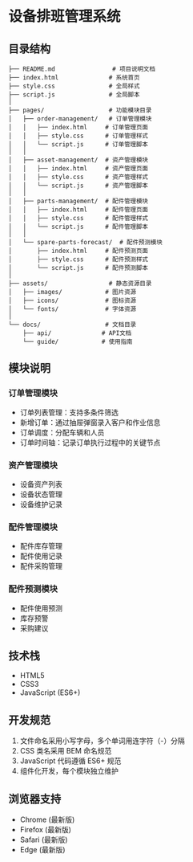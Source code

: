 # 设备排班管理系统

## 目录结构

```
├── README.md                # 项目说明文档
├── index.html              # 系统首页
├── style.css               # 全局样式
├── script.js               # 全局脚本
│
├── pages/                  # 功能模块目录
│   ├── order-management/   # 订单管理模块
│   │   ├── index.html     # 订单管理页面
│   │   ├── style.css      # 订单管理样式
│   │   └── script.js      # 订单管理脚本
│   │
│   ├── asset-management/  # 资产管理模块
│   │   ├── index.html     # 资产管理页面
│   │   ├── style.css      # 资产管理样式
│   │   └── script.js      # 资产管理脚本
│   │
│   ├── parts-management/  # 配件管理模块
│   │   ├── index.html     # 配件管理页面
│   │   ├── style.css      # 配件管理样式
│   │   └── script.js      # 配件管理脚本
│   │
│   └── spare-parts-forecast/  # 配件预测模块
│       ├── index.html     # 配件预测页面
│       ├── style.css      # 配件预测样式
│       └── script.js      # 配件预测脚本
│
├── assets/                 # 静态资源目录
│   ├── images/            # 图片资源
│   ├── icons/             # 图标资源
│   └── fonts/             # 字体资源
│
└── docs/                  # 文档目录
    ├── api/              # API文档
    └── guide/            # 使用指南
```

## 模块说明

### 订单管理模块
- 订单列表管理：支持多条件筛选
- 新增订单：通过抽屉弹窗录入客户和作业信息
- 订单调度：分配车辆和人员
- 订单时间轴：记录订单执行过程中的关键节点

### 资产管理模块
- 设备资产列表
- 设备状态管理
- 设备维护记录

### 配件管理模块
- 配件库存管理
- 配件使用记录
- 配件采购管理

### 配件预测模块
- 配件使用预测
- 库存预警
- 采购建议

## 技术栈
- HTML5
- CSS3
- JavaScript (ES6+)

## 开发规范
1. 文件命名采用小写字母，多个单词用连字符（-）分隔
2. CSS 类名采用 BEM 命名规范
3. JavaScript 代码遵循 ES6+ 规范
4. 组件化开发，每个模块独立维护

## 浏览器支持
- Chrome (最新版)
- Firefox (最新版)
- Safari (最新版)
- Edge (最新版)